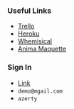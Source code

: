 ### Useful Links

- [Trello](https://trello.com/b/Ufl8eVM1/yam-dev)
- [Heroku](#)
- [Whemisical](https://whimsical.com/MTz4JKuQPNuku4yVofFFSC)
- [Anima Maquette](https://projects.animaapp.com/#/p/7NxBqIi)


### Sign In

- [Link](#)
- `demo@mgail.com`
- `azerty`

